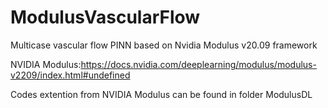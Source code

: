 # ModulusVascularFlow
Multicase vascular flow PINN based on Nvidia Modulus v20.09 framework

NVIDIA Modulus:https://docs.nvidia.com/deeplearning/modulus/modulus-v2209/index.html#undefined

Codes extention from NVIDIA Modulus can be found in folder ModulusDL
